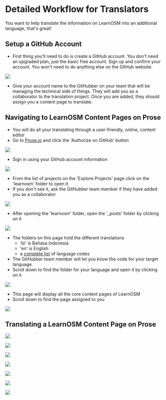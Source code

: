 
Detailed Workflow for Translators
=================================

You want to help translate the information on LearnOSM into an additional language, that's great!

Setup a GitHub Account
-----------------------
- First thing you'll need to do is create a GitHub account. You don't need an upgraded plan, just the basic free account. Sign up and confirm your account. You won't need to do anything else on the GitHub website.

![](https://raw.github.com/AmericanRedCross/Guides/master/TranslationWorkflow_LearnOSM/img/translator_github01.png)

- Give your account name to the GitHubber on your team that will be managing the technical side of things. They will add you as a collaborator to the translation project. Once you are added, they should assign you a content page to translate.

Navigating to LearnOSM Content Pages on Prose
---------------------------------------------
- You will do all your translating through a user-friendly, online, content editor 
- Go to [Prose.io](http://prose.io/) and click the 'Authorize on GitHub' button

![](https://raw.github.com/AmericanRedCross/Guides/master/TranslationWorkflow_LearnOSM/img/prose_nav01.png)

- Sign in using your GitHub account information

![](https://raw.github.com/AmericanRedCross/Guides/master/TranslationWorkflow_LearnOSM/img/prose_nav02.png)

- From the list of projects on the 'Explore Projects' page click on the 'learnosm' folder to open it
- If you don't see it, ask the GitHubber team member if they have added you as a collaborator

![](https://raw.github.com/AmericanRedCross/Guides/master/TranslationWorkflow_LearnOSM/img/prose_nav03.png)

- After opening the 'learnosm' folder, open the '_posts' folder by clicking on it

![](https://raw.github.com/AmericanRedCross/Guides/master/TranslationWorkflow_LearnOSM/img/prose_nav04.png)

- The folders on this page hold the different translations
	- 'bi' is Bahasa Indonesia 
    - 'en' is English
    - a [complete list](http://www.loc.gov/standards/iso639-2/php/code_list.php) of language codes
- The GitHubber team member will let you know the code for your target language 
- Scroll down to find the folder for your language and open it by clicking on it

![](https://raw.github.com/AmericanRedCross/Guides/master/TranslationWorkflow_LearnOSM/img/prose_nav05.png)

- This page will display all the core content pages of LearnOSM
- Scroll down to find the page assigned to you

![](https://raw.github.com/AmericanRedCross/Guides/master/TranslationWorkflow_LearnOSM/img/prose_nav06.png)

Translating a LearnOSM Content Page on Prose
--------------------------------------------

![](https://raw.github.com/AmericanRedCross/Guides/master/TranslationWorkflow_LearnOSM/img/prose_edit01.png)

![](https://raw.github.com/AmericanRedCross/Guides/master/TranslationWorkflow_LearnOSM/img/prose_edit02.png)

![](https://raw.github.com/AmericanRedCross/Guides/master/TranslationWorkflow_LearnOSM/img/prose_edit03.png)

![](https://raw.github.com/AmericanRedCross/Guides/master/TranslationWorkflow_LearnOSM/img/prose_edit04.png)

![](https://raw.github.com/AmericanRedCross/Guides/master/TranslationWorkflow_LearnOSM/img/prose_edit05.png)

![](https://raw.github.com/AmericanRedCross/Guides/master/TranslationWorkflow_LearnOSM/img/prose_edit06.png)

![](https://raw.github.com/AmericanRedCross/Guides/master/TranslationWorkflow_LearnOSM/img/prose_edit07.png)